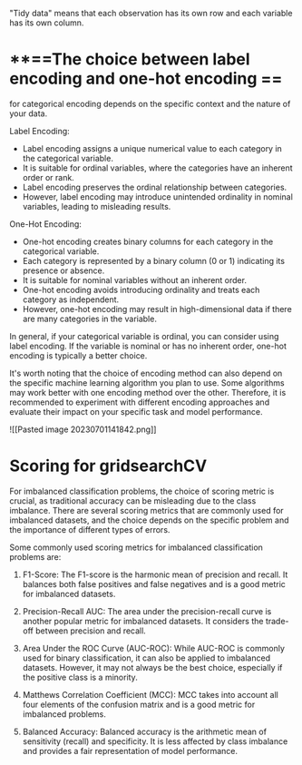 "Tidy data" means that each observation has its own row and each variable has its own column.


# **==The choice between label encoding and one-hot encoding ==

for categorical encoding depends on the specific context and the nature of your data.

Label Encoding:

- Label encoding assigns a unique numerical value to each category in the categorical variable.
- It is suitable for ordinal variables, where the categories have an inherent order or rank.
- Label encoding preserves the ordinal relationship between categories.
- However, label encoding may introduce unintended ordinality in nominal variables, leading to misleading results.

One-Hot Encoding:

- One-hot encoding creates binary columns for each category in the categorical variable.
- Each category is represented by a binary column (0 or 1) indicating its presence or absence.
- It is suitable for nominal variables without an inherent order.
- One-hot encoding avoids introducing ordinality and treats each category as independent.
- However, one-hot encoding may result in high-dimensional data if there are many categories in the variable.

In general, if your categorical variable is ordinal, you can consider using label encoding. If the variable is nominal or has no inherent order, one-hot encoding is typically a better choice.

It's worth noting that the choice of encoding method can also depend on the specific machine learning algorithm you plan to use. Some algorithms may work better with one encoding method over the other. Therefore, it is recommended to experiment with different encoding approaches and evaluate their impact on your specific task and model performance.

![[Pasted image 20230701141842.png]]


# Scoring for gridsearchCV

For imbalanced classification problems, the choice of scoring metric is crucial, as traditional accuracy can be misleading due to the class imbalance. There are several scoring metrics that are commonly used for imbalanced datasets, and the choice depends on the specific problem and the importance of different types of errors.

Some commonly used scoring metrics for imbalanced classification problems are:

1. F1-Score: The F1-score is the harmonic mean of precision and recall. It balances both false positives and false negatives and is a good metric for imbalanced datasets.
    
2. Precision-Recall AUC: The area under the precision-recall curve is another popular metric for imbalanced datasets. It considers the trade-off between precision and recall.
    
3. Area Under the ROC Curve (AUC-ROC): While AUC-ROC is commonly used for binary classification, it can also be applied to imbalanced datasets. However, it may not always be the best choice, especially if the positive class is a minority.
    
4. Matthews Correlation Coefficient (MCC): MCC takes into account all four elements of the confusion matrix and is a good metric for imbalanced problems.
    
5. Balanced Accuracy: Balanced accuracy is the arithmetic mean of sensitivity (recall) and specificity. It is less affected by class imbalance and provides a fair representation of model performance.